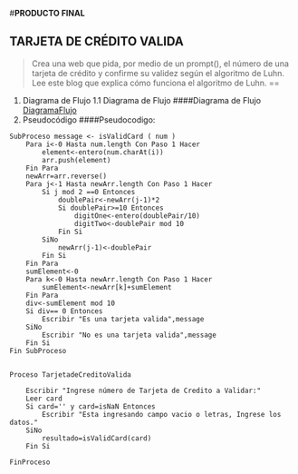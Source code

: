 #**PRODUCTO FINAL**
## TARJETA DE CRÉDITO VALIDA
> Crea una web que pida, por medio de un prompt(), el número de una tarjeta de crédito y confirme su validez según el algoritmo de Luhn. Lee este blog que explica cómo funciona el algoritmo de Luhn.
==
1. Diagrama de Flujo
    1.1 Diagrama de Flujo
    ####Diagrama de Flujo
    [DiagramaFlujo](https://github.com/NatalyOC/ProductoFinalCifradoCesar/blob/master/DiagramadeFlujo.docx)
2. Pseudocódigo
####Pseudocodigo:
~~~
SubProceso message <- isValidCard ( num )
	Para i<-0 Hasta num.length Con Paso 1 Hacer
		element<-entero(num.charAt(i))
		arr.push(element)
	Fin Para
	newArr=arr.reverse()
	Para j<-1 Hasta newArr.length Con Paso 1 Hacer
		Si j mod 2 ==0 Entonces
			doublePair<-newArr(j-1)*2
			Si doublePair>=10 Entonces
				digitOne<-entero(doublePair/10)
				digitTwo<-doublePair mod 10
			Fin Si
		SiNo
			newArr(j-1)<-doublePair
		Fin Si
	Fin Para
	sumElement<-0
	Para k<-0 Hasta newArr.length Con Paso 1 Hacer
		sumElement<-newArr[k]+sumElement
	Fin Para
	div<-sumElement mod 10
	Si div== 0 Entonces
		Escribir "Es una tarjeta valida",message
	SiNo
		Escribir "No es una tarjeta valida",message
	Fin Si
Fin SubProceso


Proceso TarjetadeCreditoValida
	
	Escribir "Ingrese número de Tarjeta de Credito a Validar:"
	Leer card
	Si card='' y card=isNaN Entonces
		Escribir "Esta ingresando campo vacio o letras, Ingrese los datos."
	SiNo
		resultado=isValidCard(card)
	Fin Si
	
FinProceso
